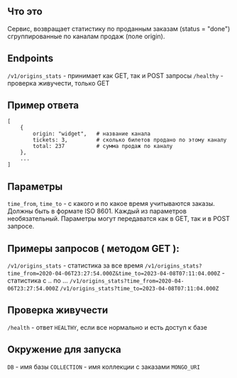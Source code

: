 ## Что это

Сервис, возвращает статистику по проданным заказам (status = "done") сгруппированные по каналам продаж (поле origin).

## Endpoints
`/v1/origins_stats` - принимает как GET, так и POST запросы
`/healthy` -  проверка живучести, только GET

## Пример ответа
```
[
    {
        origin: "widget",   # название канала
        tickets: 3,         # сколько билетов продано по этому каналу
        total: 237          # сумма продаж по каналу
    },
    ...
]
```

## Параметры

`time_from`, `time_to` - с какого и по какое время учитываются заказы.
Должны быть в формате ISO 8601.
Каждый из параметров необязательный.
Параметры могут передаватся как в GET, так и в POST запросе.

## Примеры запросов ( методом GET ):

`/v1/origins_stats` - статистика за все время
`/v1/origins_stats?time_from=2020-04-06T23:27:54.000Z&time_to=2023-04-08T07:11:04.000Z` - статистика с .. по ...
`/v1/origins_stats?time_from=2020-04-06T23:27:54.000Z`
`/v1/origins_stats?time_to=2023-04-08T07:11:04.000Z`

## Проверка живучести
`/health` - ответ `HEALTHY`, если все нормально и есть доступ к базе

## Окружение для запуска
`DB` - имя базы
`COLLECTION` - имя коллекции с заказами
`MONGO_URI`








